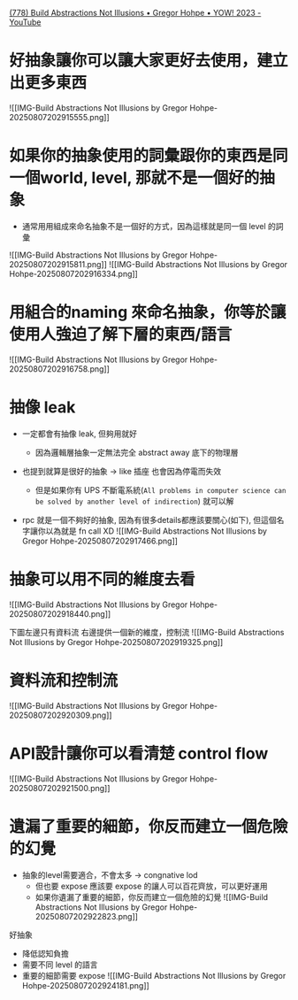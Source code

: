 [(778) Build Abstractions Not Illusions • Gregor Hohpe • YOW! 2023 - YouTube](https://www.youtube.com/watch?v=aWZFRk-w3ng&list=WL&index=3)



# 好抽象讓你可以讓大家更好去使用，建立出更多東西
![[IMG-Build Abstractions Not Illusions by Gregor Hohpe-20250807202915555.png]]


# 如果你的抽象使用的詞彙跟你的東西是同一個world, level, 那就不是一個好的抽象
- 通常用用組成來命名抽象不是一個好的方式，因為這樣就是同一個 level 的詞彙

![[IMG-Build Abstractions Not Illusions by Gregor Hohpe-20250807202915811.png]]
![[IMG-Build Abstractions Not Illusions by Gregor Hohpe-20250807202916334.png]]



# 用組合的naming 來命名抽象，你等於讓使用人強迫了解下層的東西/語言
![[IMG-Build Abstractions Not Illusions by Gregor Hohpe-20250807202916758.png]]


# 抽像 leak


- 一定都會有抽像 leak, 但夠用就好
	- 因為邏輯層抽象一定無法完全 abstract away 底下的物理層
- 也提到就算是很好的抽象 -> like 插座 也會因為停電而失效
	- 但是如果你有 UPS 不斷電系統(`All problems in computer science can be solved by another level of indirection`) 就可以解



- rpc 就是一個不夠好的抽象, 因為有很多details都應該要關心(如下), 但這個名字讓你以為就是 fn call XD
![[IMG-Build Abstractions Not Illusions by Gregor Hohpe-20250807202917466.png]]



# 抽象可以用不同的維度去看
![[IMG-Build Abstractions Not Illusions by Gregor Hohpe-20250807202918440.png]]


下圖左邊只有資料流
右邊提供一個新的維度，控制流
![[IMG-Build Abstractions Not Illusions by Gregor Hohpe-20250807202919325.png]]



# 資料流和控制流
![[IMG-Build Abstractions Not Illusions by Gregor Hohpe-20250807202920309.png]]


# API設計讓你可以看清楚 control flow
![[IMG-Build Abstractions Not Illusions by Gregor Hohpe-20250807202921500.png]]
 



# 遺漏了重要的細節，你反而建立一個危險的幻覺

- 抽象的level需要適合，不會太多 -> congnative lod
	- 但也要 expose 應該要 expose 的讓人可以百花齊放，可以更好運用
	- 如果你遺漏了重要的細節，你反而建立一個危險的幻覺
![[IMG-Build Abstractions Not Illusions by Gregor Hohpe-20250807202922823.png]]


好抽象
- 降低認知負擔
- 需要不同 level 的語言
- 重要的細節需要 expose
![[IMG-Build Abstractions Not Illusions by Gregor Hohpe-20250807202924181.png]]